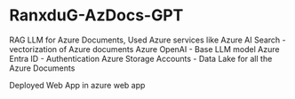 ﻿# RanxduG-AzDocs-GPT

RAG LLM for Azure Documents, Used Azure services like 
Azure AI Search - vectorization of Azure documents 
Azure OpenAI - Base LLM model 
Azure Entra ID - Authentication 
Azure Storage Accounts - Data Lake for all the Azure Documents

Deployed Web App in azure web app
